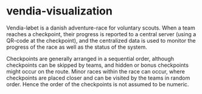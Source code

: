 # vendia-visualization

Vendia-løbet is a danish adventure-race for voluntary scouts. When a team reaches a checkpoint, their progress is reported to a central server (using a QR-code at the checkpoint), and the centralized data is used to monitor the progress of the race as well as the status of the system.

Checkpoints are generally arranged in a sequential order, although checkpoints can be skipped by teams, and hidden or bonus checkpoints might occur on the route. Minor races within the race can occur, where checkpoints are placed closer and can be visited by the teams in random order. Hence the order of the checkpoints is not assumed to be numeric. 